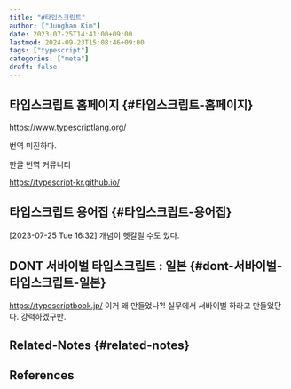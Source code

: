 ```yaml
---
title: "#타입스크립트"
author: ["Junghan Kim"]
date: 2023-07-25T14:41:00+09:00
lastmod: 2024-09-23T15:08:46+09:00
tags: ["typescript"]
categories: ["meta"]
draft: false
---
```


## 타입스크립트 홈페이지 {#타입스크립트-홈페이지}



<https://www.typescriptlang.org/>

번역 미진하다.

한글 번역 커뮤니티

<https://typescript-kr.github.io/>


## 타입스크립트 용어집 {#타입스크립트-용어집}

<span class="timestamp-wrapper"><span class="timestamp">[2023-07-25 Tue 16:32]</span></span> 개념이 헷갈릴 수도 있다.


## DONT 서바이벌 타입스크립트 : 일본 {#dont-서바이벌-타입스크립트-일본}

<https://typescriptbook.jp/> 이거 왜 만들었나?! 실무에서 서바이벌 하라고 만들었단다. 강력하겠구만.


## Related-Notes {#related-notes}

## References

<style>.csl-entry{text-indent: -1.5em; margin-left: 1.5em;}</style><div class="csl-bib-body">
</div>
